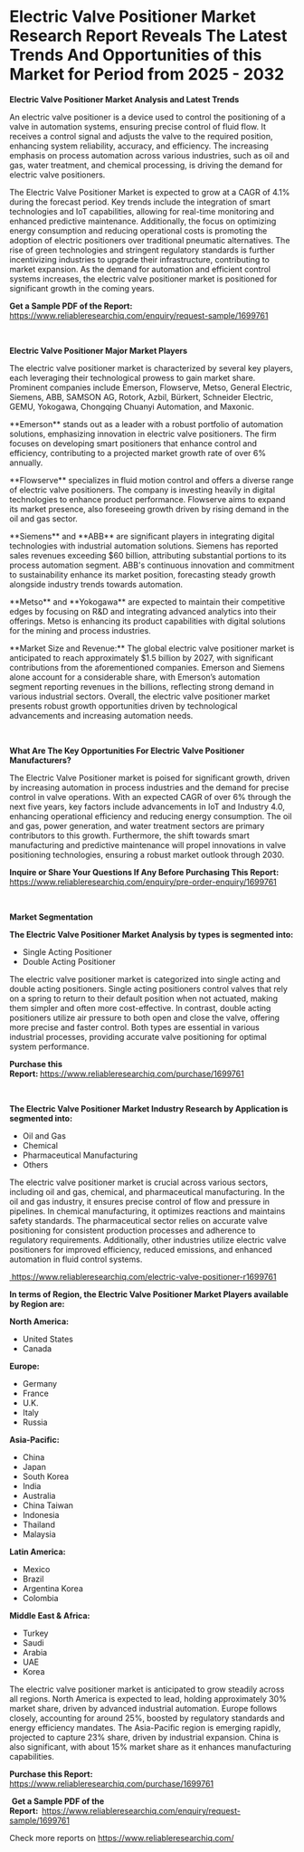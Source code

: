 <p><h1>Electric Valve Positioner Market Research Report Reveals The Latest Trends And Opportunities of this Market for Period from 2025 - 2032</h1></p><p><strong>Electric Valve Positioner Market Analysis and Latest Trends</strong></p>
<p><p>An electric valve positioner is a device used to control the positioning of a valve in automation systems, ensuring precise control of fluid flow. It receives a control signal and adjusts the valve to the required position, enhancing system reliability, accuracy, and efficiency. The increasing emphasis on process automation across various industries, such as oil and gas, water treatment, and chemical processing, is driving the demand for electric valve positioners.</p><p>The Electric Valve Positioner Market is expected to grow at a CAGR of 4.1% during the forecast period. Key trends include the integration of smart technologies and IoT capabilities, allowing for real-time monitoring and enhanced predictive maintenance. Additionally, the focus on optimizing energy consumption and reducing operational costs is promoting the adoption of electric positioners over traditional pneumatic alternatives. The rise of green technologies and stringent regulatory standards is further incentivizing industries to upgrade their infrastructure, contributing to market expansion. As the demand for automation and efficient control systems increases, the electric valve positioner market is positioned for significant growth in the coming years.</p></p>
<p><strong>Get a Sample PDF of the Report:&nbsp;</strong> <a href="https://www.reliableresearchiq.com/enquiry/request-sample/1699761?utm_campaign=3513&utm_medium=2&utm_source=Github&utm_content=ia&utm_term=08042025&utm_id=electric-valve-positioner">https://www.reliableresearchiq.com/enquiry/request-sample/1699761</a></p>
<p>&nbsp;</p>
<p><strong>Electric Valve Positioner Major Market Players</strong></p>
<p><p>The electric valve positioner market is characterized by several key players, each leveraging their technological prowess to gain market share. Prominent companies include Emerson, Flowserve, Metso, General Electric, Siemens, ABB, SAMSON AG, Rotork, Azbil, Bürkert, Schneider Electric, GEMU, Yokogawa, Chongqing Chuanyi Automation, and Maxonic.</p><p>**Emerson** stands out as a leader with a robust portfolio of automation solutions, emphasizing innovation in electric valve positioners. The firm focuses on developing smart positioners that enhance control and efficiency, contributing to a projected market growth rate of over 6% annually.</p><p>**Flowserve** specializes in fluid motion control and offers a diverse range of electric valve positioners. The company is investing heavily in digital technologies to enhance product performance. Flowserve aims to expand its market presence, also foreseeing growth driven by rising demand in the oil and gas sector.</p><p>**Siemens** and **ABB** are significant players in integrating digital technologies with industrial automation solutions. Siemens has reported sales revenues exceeding $60 billion, attributing substantial portions to its process automation segment. ABB's continuous innovation and commitment to sustainability enhance its market position, forecasting steady growth alongside industry trends towards automation.</p><p>**Metso** and **Yokogawa** are expected to maintain their competitive edges by focusing on R&D and integrating advanced analytics into their offerings. Metso is enhancing its product capabilities with digital solutions for the mining and process industries.</p><p>**Market Size and Revenue:** The global electric valve positioner market is anticipated to reach approximately $1.5 billion by 2027, with significant contributions from the aforementioned companies. Emerson and Siemens alone account for a considerable share, with Emerson’s automation segment reporting revenues in the billions, reflecting strong demand in various industrial sectors. Overall, the electric valve positioner market presents robust growth opportunities driven by technological advancements and increasing automation needs.</p></p>
<p>&nbsp;</p>
<p><strong>What Are The Key Opportunities For Electric Valve Positioner Manufacturers?</strong></p>
<p><p>The Electric Valve Positioner market is poised for significant growth, driven by increasing automation in process industries and the demand for precise control in valve operations. With an expected CAGR of over 6% through the next five years, key factors include advancements in IoT and Industry 4.0, enhancing operational efficiency and reducing energy consumption. The oil and gas, power generation, and water treatment sectors are primary contributors to this growth. Furthermore, the shift towards smart manufacturing and predictive maintenance will propel innovations in valve positioning technologies, ensuring a robust market outlook through 2030.</p></p>
<p><strong>Inquire or Share Your Questions If Any Before Purchasing This Report:</strong> <a href="https://www.reliableresearchiq.com/enquiry/pre-order-enquiry/1699761?utm_campaign=3513&utm_medium=2&utm_source=Github&utm_content=ia&utm_term=08042025&utm_id=electric-valve-positioner">https://www.reliableresearchiq.com/enquiry/pre-order-enquiry/1699761</a></p>
<p>&nbsp;</p>
<p><strong>Market Segmentation</strong></p>
<p><strong>The Electric Valve Positioner Market Analysis by types is segmented into:</strong></p>
<p><ul><li>Single Acting Positioner</li><li>Double Acting Positioner</li></ul></p>
<p><p>The electric valve positioner market is categorized into single acting and double acting positioners. Single acting positioners control valves that rely on a spring to return to their default position when not actuated, making them simpler and often more cost-effective. In contrast, double acting positioners utilize air pressure to both open and close the valve, offering more precise and faster control. Both types are essential in various industrial processes, providing accurate valve positioning for optimal system performance.</p></p>
<p><strong>Purchase this Report:&nbsp;</strong><a href="https://www.reliableresearchiq.com/purchase/1699761?utm_campaign=3513&utm_medium=2&utm_source=Github&utm_content=ia&utm_term=08042025&utm_id=electric-valve-positioner">https://www.reliableresearchiq.com/purchase/1699761</a></p>
<p>&nbsp;</p>
<p><strong>The Electric Valve Positioner Market Industry Research by Application is segmented into:</strong></p>
<p><ul><li>Oil and Gas</li><li>Chemical</li><li>Pharmaceutical Manufacturing</li><li>Others</li></ul></p>
<p><p>The electric valve positioner market is crucial across various sectors, including oil and gas, chemical, and pharmaceutical manufacturing. In the oil and gas industry, it ensures precise control of flow and pressure in pipelines. In chemical manufacturing, it optimizes reactions and maintains safety standards. The pharmaceutical sector relies on accurate valve positioning for consistent production processes and adherence to regulatory requirements. Additionally, other industries utilize electric valve positioners for improved efficiency, reduced emissions, and enhanced automation in fluid control systems.</p></p>
<p><a href="https://www.reliableresearchiq.com/electric-valve-positioner-r1699761?utm_campaign=3513&utm_medium=2&utm_source=Github&utm_content=ia&utm_term=08042025&utm_id=electric-valve-positioner">&nbsp;https://www.reliableresearchiq.com/electric-valve-positioner-r1699761</a></p>
<p><strong>In terms of Region, the Electric Valve Positioner Market Players available by Region are:</strong></p>
<p>
    <p> <strong> North America: </strong>
        <ul>
            <li>United States</li>
            <li>Canada</li>
        </ul>
        </p> 
    <p> <strong> Europe: </strong>
        <ul>
            <li>Germany</li>
            <li>France</li>
            <li>U.K.</li>
            <li>Italy</li>
            <li>Russia</li>
        </ul>
        </p> 
    <p> <strong> Asia-Pacific: </strong>
        <ul>
            <li>China</li>
            <li>Japan</li>
            <li>South Korea</li>
            <li>India</li>
            <li>Australia</li>
            <li>China Taiwan</li>
            <li>Indonesia</li>
            <li>Thailand</li>
            <li>Malaysia</li>
        </ul>
        </p> 
    <p> <strong> Latin America: </strong>
        <ul>
            <li>Mexico</li>
            <li>Brazil</li>
            <li>Argentina Korea</li>
            <li>Colombia</li>
        </ul>
        </p> 
    <p> <strong> Middle East & Africa: </strong>
        <ul>
            <li>Turkey</li>
            <li>Saudi</li>
            <li>Arabia</li>
            <li>UAE</li>
            <li>Korea</li>
        </ul>
    </p>
    </p>
<p><p>The electric valve positioner market is anticipated to grow steadily across all regions. North America is expected to lead, holding approximately 30% market share, driven by advanced industrial automation. Europe follows closely, accounting for around 25%, boosted by regulatory standards and energy efficiency mandates. The Asia-Pacific region is emerging rapidly, projected to capture 23% share, driven by industrial expansion. China is also significant, with about 15% market share as it enhances manufacturing capabilities.</p></p>
<p><strong>Purchase this Report: </strong><a href="https://www.reliableresearchiq.com/purchase/1699761?utm_campaign=3513&utm_medium=2&utm_source=Github&utm_content=ia&utm_term=08042025&utm_id=electric-valve-positioner">https://www.reliableresearchiq.com/purchase/1699761</a></p>
<p>&nbsp;<strong>Get a Sample PDF of the Report:&nbsp;&nbsp;</strong><a href="https://www.reliableresearchiq.com/enquiry/request-sample/1699761?utm_campaign=3513&utm_medium=2&utm_source=Github&utm_content=ia&utm_term=08042025&utm_id=electric-valve-positioner">https://www.reliableresearchiq.com/enquiry/request-sample/1699761</a></p>
<p><strong></strong></p>
<p>Check more reports on <a href="https://www.reliableresearchiq.com/?utm_campaign=3513&utm_medium=2&utm_source=Github&utm_content=ia&utm_term=08042025&utm_id=electric-valve-positioner">https://www.reliableresearchiq.com/</a></p>